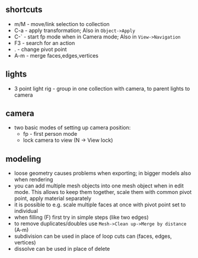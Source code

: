 ## shortcuts

- m/M - move/link selection to collection
- C-a - apply transformation; Also in `Object->Apply`
- C-\` - start fp mode when in Camera mode; Also in `View->Navigation`
- F3 - search for an action
- . - change pivot point
- A-m - merge faces,edges,vertices

## lights

- 3 point light rig - group in one collection with camera, <C-p> to parent lights to camera

## camera

- two basic modes of setting up camera position:
  - fp - first person mode
  - lock camera to view (N -> View lock)

## modeling

- loose geometry causes problems when exporting; in bigger models also when rendering
- you can add multiple mesh objects into one mesh object when in edit mode.
  This allows to keep them together, scale them with common pivot point, apply 
  material separately
- it is possible to e.g. scale multiple faces at once with pivot point set to individual
- when filling (F) first try in simple steps (like two edges)
- to remove duplicates/doubles use `Mesh->Clean up->Merge by distance` (A-m)
- subdivision can be used in place of loop cuts can (faces, edges, vertices)
- dissolve can be used in place of delete
